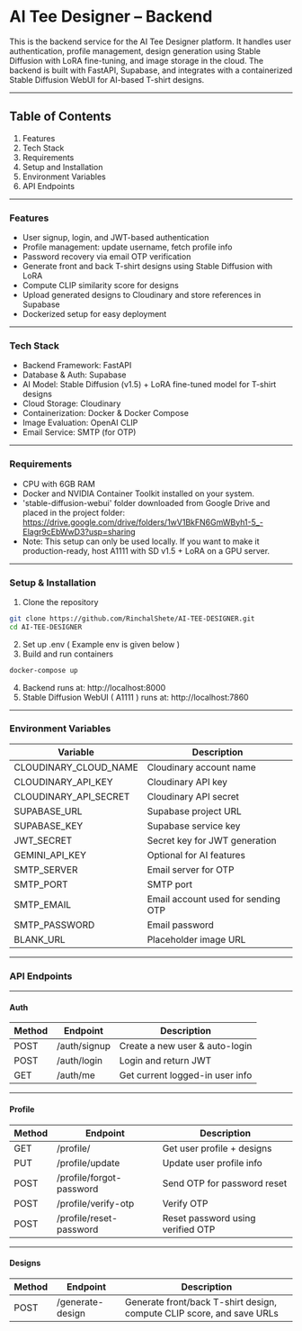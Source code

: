 # AI Tee Designer – Backend

This is the backend service for the AI Tee Designer platform. It handles user authentication, profile management, design generation using Stable Diffusion with LoRA fine-tuning, and image storage in the cloud. The backend is built with FastAPI, Supabase, and integrates with a containerized Stable Diffusion WebUI for AI-based T-shirt designs.

---

## Table of Contents

1. Features
2. Tech Stack
3. Requirements
4. Setup and Installation
5. Environment Variables
6. API Endpoints

---

### Features

- User signup, login, and JWT-based authentication
- Profile management: update username, fetch profile info
- Password recovery via email OTP verification
- Generate front and back T-shirt designs using Stable Diffusion with LoRA
- Compute CLIP similarity score for designs
- Upload generated designs to Cloudinary and store references in Supabase
- Dockerized setup for easy deployment

---

### Tech Stack

- Backend Framework: FastAPI
- Database & Auth: Supabase
- AI Model: Stable Diffusion (v1.5) + LoRA fine-tuned model for T-shirt designs
- Cloud Storage: Cloudinary
- Containerization: Docker & Docker Compose
- Image Evaluation: OpenAI CLIP
- Email Service: SMTP (for OTP)

---

### Requirements

- CPU with 6GB RAM
- Docker and NVIDIA Container Toolkit installed on your system.
- 'stable-diffusion-webui' folder downloaded from Google Drive and placed in the project folder:  https://drive.google.com/drive/folders/1wV1BkFN6GmWByh1-5_-Elagr9cEbWwD3?usp=sharing
- Note: This setup can only be used locally. If you want to make it production-ready, host A1111 with SD v1.5 + LoRA on a GPU server.

---

### Setup & Installation

1. Clone the repository 
```bash
git clone https://github.com/RinchalShete/AI-TEE-DESIGNER.git
cd AI-TEE-DESIGNER
```
2. Set up .env ( Example env is given below )
3. Build and run containers
```bash
docker-compose up 
```
4. Backend runs at: http://localhost:8000
5. Stable Diffusion WebUI ( A1111 ) runs at: http://localhost:7860

---

### Environment Variables
| Variable             | Description                        |
|----------------------|------------------------------------|
| CLOUDINARY_CLOUD_NAME | Cloudinary account name            |
| CLOUDINARY_API_KEY    | Cloudinary API key                 |
| CLOUDINARY_API_SECRET | Cloudinary API secret              |
| SUPABASE_URL          | Supabase project URL               |
| SUPABASE_KEY          | Supabase service key               |
| JWT_SECRET            | Secret key for JWT generation      |
| GEMINI_API_KEY        | Optional for AI features           |
| SMTP_SERVER           | Email server for OTP               |
| SMTP_PORT             | SMTP port                          |
| SMTP_EMAIL            | Email account used for sending OTP |
| SMTP_PASSWORD         | Email password                     |
| BLANK_URL             | Placeholder image URL              |

---

### API Endpoints

---

#### Auth

| Method | Endpoint   | Description                       |
|--------|------------|-----------------------------------|
| POST   | /auth/signup | Create a new user & auto-login   |
| POST   | /auth/login  | Login and return JWT             |
| GET    | /auth/me     | Get current logged-in user info  |

---

#### Profile

| Method | Endpoint                   | Description                       |
| ------ | -------------------------- | --------------------------------- |
| GET    | /profile/                | Get user profile + designs        |
| PUT    | /profile/update          | Update user profile info          |
| POST   | /profile/forgot-password | Send OTP for password reset       |
| POST   | /profile/verify-otp      | Verify OTP                        |
| POST   | /profile/reset-password  | Reset password using verified OTP |

---

#### Designs

| Method | Endpoint           | Description                                                           |
| ------ | ------------------ | --------------------------------------------------------------------- |
| POST   | /generate-design | Generate front/back T-shirt design, compute CLIP score, and save URLs |


